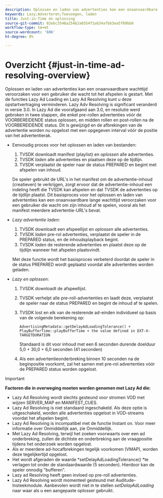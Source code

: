 ```yaml
---
description: Oplossen en laden van advertenties kan een onaanvaardbare wachttijd veroorzaken voor een gebruiker die wacht tot het afspelen is gestart. Met de functies Lazy Ad Loading en Lazy Ad Resolving kunt u deze opstartvertraging verminderen. Lazy Adv Resolving is significant veranderd in versie 3.0. In Lazy Ad die voorafgaand aan 3.0, en resolutie werd gebroken in twee stappen, die enkel pre-rollen advertenties vóór de VOORBEREIDENDE status oplossen, en midden rollen en post-rollen na de VOORBEREIDENDE status. Dit is gewijzigd en de afbrekingen van de advertentie worden nu opgelost met een opgegeven interval vóór de positie van het advertentierak.
keywords: Lazy;Adverteren;Toevoegen, laden
title: Just-in-Time en oplossing
source-git-commit: 02ebc3548a254b2a6554f1ab34afbb3ea5f09bb8
workflow-type: tm+mt
source-wordcount: '606'
ht-degree: 0%

---
```


# Overzicht {#just-in-time-ad-resolving-overview}

Oplossen en laden van advertenties kan een onaanvaardbare wachttijd veroorzaken voor een gebruiker die wacht tot het afspelen is gestart. Met de functies Lazy Ad Loading en Lazy Ad Resolving kunt u deze opstartvertraging verminderen. Lazy Adv Resolving is significant veranderd in versie 3.0. In Lazy Ad die voorafgaand aan 3.0, en resolutie werd gebroken in twee stappen, die enkel pre-rollen advertenties vóór de VOORBEREIDENDE status oplossen, en midden rollen en post-rollen na de VOORBEREIDENDE status. Dit is gewijzigd en de afbrekingen van de advertentie worden nu opgelost met een opgegeven interval vóór de positie van het advertentierak.

* Eenvoudig proces voor het oplossen en laden van bestanden:

   1. TVSDK downloadt manifest (playlist) en *oplossen* alle advertenties.
   1. TVSDK *laden* alle advertenties en plaatsen deze op de tijdlijn.
   1. TVSDK verplaatst de speler naar de status PREPARED en begint met afspelen van inhoud.

  De speler gebruikt de URL&#39;s in het manifest om de advertentie-inhoud (creatieven) te verkrijgen, zorgt ervoor dat de advertentie-inhoud een indeling heeft die TVSDK kan afspelen en dat TVSDK de advertenties op de tijdlijn plaatst. Dit basisproces voor het oplossen en laden van advertenties kan een onaanvaardbare lange wachttijd veroorzaken voor een gebruiker die wacht om zijn inhoud af te spelen, vooral als het manifest meerdere advertentie-URL&#39;s bevat.

* *Lazy advertentie laden*:

   1. TVSDK downloadt een afspeellijst en *oplossen* alle advertenties.
   1. TVSDK *laden* pre-rol advertenties, verplaatst de speler in de PREPARED status, en de inhoudsplayback begint.
   1. TVSDK *laden* de resterende advertenties en plaatst deze op de tijdlijn wanneer het afspelen plaatsvindt.

  Met deze functie wordt het basisproces verbeterd doordat de speler in de status PREPARED wordt geplaatst voordat alle advertenties worden geladen.

* *Lazy en oplossen*:

   1. TVSDK downloadt de afspeellijst.
   1. TVSDK verhelpt alle pre-roll-advertenties en laadt deze, verplaatst de speler naar de status PREPARED en begint de inhoud af te spelen.
   1. TVSDK lost en elk van de resterende ad-einden individueel op basis van de volgende berekening op:

      `AdvertisingMetadata::getDelayAdLoadingTolerance() + PlayBufferTime::playBufferTime + the value defined in EXT-X-TARGETDURATION`

      Standaard is dit voor inhoud met een 6 seconden durende doelduur 5,0 + 30,0 + 6,0 seconden (41 seconden)

   1. Als een advertentieonderbreking binnen 10 seconden na de beginpositie voorkomt, zal het samen met pre-rol advertenties vóór de PREPARED status worden opgelost.

>[!IMPORTANT]
>
>**Factoren die in overweging moeten worden genomen met Lazy Ad die:**
>
>* Lazy Ad Resolving wordt slechts gesteund voor stromen VOD met wijzen SERVER_MAP en MANIFEST_CUES.
>* Lazy Ad Resolving is niet standaard ingeschakeld. Als deze optie is uitgeschakeld, worden alle advertenties opgelost in VOD-streams voordat het afspelen begint.
>* Lazy Ad Resolving is incompatibel met de functie Instant on. Voor meer informatie over Onmiddellijk aan, zie Onmiddellijk.
>* Met Lazy Ad Resolving, terwijl het zoeken voorwaarts over een ad onderbreking, zullen de dichtste en onderbreking aan de vraagpositie tijdens het onderzoek worden opgelost.
>* Als er meerdere ad-hocafbrekingen tegelijk voorkomen (VMAP), worden deze tegelijkertijd opgelost.
>* Het wordt afgeraden de waarde *setDelayAdLoadingTolerance() *te verlagen tot onder de standaardwaarde (5 seconden). Hierdoor kan de speler onnodig &quot;bufferen&quot;.
>* Lazy ad Resolving heeft geen invloed op pre-roll advertenties.
>* Lazy Ad Resolving wordt momenteel gesteund met Auditude-Insteekmodule. Aanbevolen wordt niet in te stellen *setDelayAdLoading* naar waar als u een aangepaste oplosser gebruikt.
>
